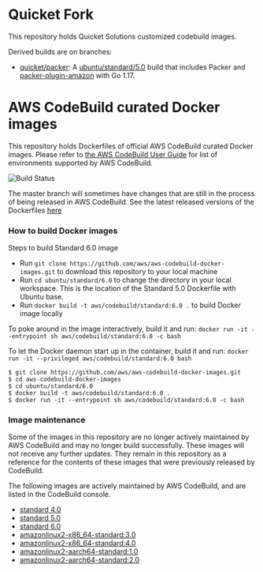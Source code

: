 # Quicket Fork

This repository holds Quicket Solutions customized codebuild images.

Derived builds are on branches:
+ [quicket/packer](https://github.com/QuicketSolutions/aws-codebuild-docker-images/tree/quicket/packer): A [ubuntu/standard/5.0](https://github.com/QuicketSolutions/aws-codebuild-docker-images/tree/quicket/packer/ubuntu/standard/5.0) build that includes Packer and [packer-plugin-amazon](https://github.com/hashicorp/packer-plugin-amazon) with Go 1.17.

# AWS CodeBuild curated Docker images

This repository holds Dockerfiles of official AWS CodeBuild curated Docker images. Please refer to [the AWS CodeBuild User Guide](http://docs.aws.amazon.com/codebuild/latest/userguide/build-env-ref.html) for list of environments supported by AWS CodeBuild.

![Build Status](https://codebuild.us-west-2.amazonaws.com/badges?uuid=eyJlbmNyeXB0ZWREYXRhIjoiSkJibVVQVEpvUms1cmw3YVlnU1hSdkpBQ0c5SFgyTkJXMFBFdEU2SWtySHREcUlUVlRhbW4zMEd3NlhsOWIzUWgvRkxhUWVSSTFPZGNNakNHRVNLalY0PSIsIml2UGFyYW1ldGVyU3BlYyI6IlV0QjBRZXRvS0F5dE5vbTciLCJtYXRlcmlhbFNldFNlcmlhbCI6MX0%3D&branch=master)

The master branch will sometimes have changes that are still in the process of being released in AWS CodeBuild.  See the latest released versions of the Dockerfiles [here](https://github.com/aws/aws-codebuild-docker-images/releases)

### How to build Docker images

Steps to build Standard 6.0 image

* Run `git clone https://github.com/aws/aws-codebuild-docker-images.git` to download this repository to your local machine
* Run `cd ubuntu/standard/6.0` to change the directory in your local workspace. This is the location of the Standard 5.0 Dockerfile with Ubuntu base.
* Run `docker build -t aws/codebuild/standard:6.0 .` to build Docker image locally

To poke around in the image interactively, build it and run:
`docker run -it --entrypoint sh aws/codebuild/standard:6.0 -c bash`

To let the Docker daemon start up in the container, build it and run:
`docker run -it --privileged aws/codebuild/standard:6.0 bash`

```
$ git clone https://github.com/aws/aws-codebuild-docker-images.git
$ cd aws-codebuild-docker-images
$ cd ubuntu/standard/6.0
$ docker build -t aws/codebuild/standard:6.0 .
$ docker run -it --entrypoint sh aws/codebuild/standard:6.0 -c bash
```

### Image maintenance

Some of the images in this repository are no longer actively maintained by AWS CodeBuild and may no longer build successfully.  These images will not receive any further updates.  They remain in this repository as a reference for the contents of these images that were previously released by CodeBuild.

The following images are actively maintained by AWS CodeBuild, and are listed in the CodeBuild console.

+ [standard 4.0](ubuntu/standard/4.0)
+ [standard 5.0](ubuntu/standard/5.0)
+ [standard 6.0](ubuntu/standard/6.0)
+ [amazonlinux2-x86_64-standard:3.0](al2/x86_64/standard/3.0)
+ [amazonlinux2-x86_64-standard:4.0](al2/x86_64/standard/4.0)
+ [amazonlinux2-aarch64-standard:1.0](al2/aarch64/standard/1.0)
+ [amazonlinux2-aarch64-standard:2.0](al2/aarch64/standard/2.0)
